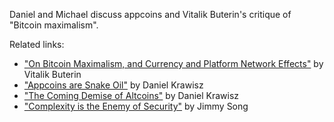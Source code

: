 Daniel and Michael discuss appcoins and Vitalik Buterin's critique of "Bitcoin maximalism".

Related links:

- ["On Bitcoin Maximalism, and Currency and Platform Network Effects"](https://blog.ethereum.org/2014/11/20/bitcoin-maximalism-currency-platform-network-effects/) by Vitalik Buterin
- ["Appcoins are Snake Oil"](/mempool/appcoins-are-snake-oil/) by Daniel Krawisz
- ["The Coming Demise of Altcoins"](/mempool/the-coming-demise-of-altcoins/) by Daniel Krawisz
- ["Complexity is the Enemy of Security"](http://www.bitblogger.net/2014/07/30/complexity-is-the-enemy-of-security/) by Jimmy Song
